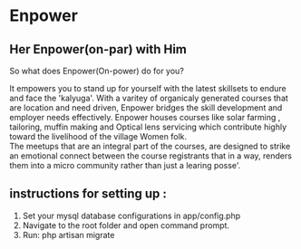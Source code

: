 # Enpower
## Her Enpower(on-par) with Him

So what does Enpower(On-power) do for you? 

It empowers you to stand up for yourself with the latest skillsets to endure and face the 'kalyuga'.
With a varitey of organicaly generated courses that are location and need driven, Enpower bridges the skill development and employer needs effectively.
 Enpower houses courses like solar farming , tailoring, muffin making and Optical lens servicing which contribute highly toward the livelihood of the village Women folk.     
The meetups that are an integral part of the courses, are designed to strike an emotional connect between the course registrants that in a way, renders them into a micro community rather than just a learing posse'.

## instructions for setting up :

1. Set your mysql database configurations in app/config.php
2. Navigate to the root folder and open command prompt.
3. Run: php artisan migrate
